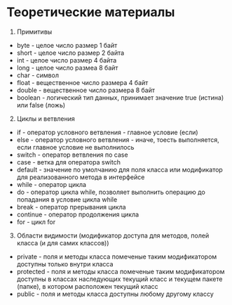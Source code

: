 # Теоретические материалы
1. Примитивы
- byte - целое число размер 1 байт
- short - целое число размер 2 байта 
- int - целое число размер 4 байта
- long - целое число размеа 8 байт
- char - символ
- float - вещественное число размера 4 байт
- double - вещественное число размера 8 байт
- boolean - логический тип данных, принимает значение true (истина) или false (ложь) 

2. Циклы и ветвления
- if - оператор условного ветвления - главное условие (если)
- else - оператор условного ветвления - иначе, тоесть выполняется, если главное условие не выполнилось 
- switch - оператор ветвления по case 
- case - ветка для оператора switch
- default - значение по умолчанию для поля класса или модификатор для реализованного метода в интерфейсе
- while - оператор цикла 
- do - оператор цикла while, позволяет выполнить операцию до попадания в условие цикла while
- break - оператор прерывания цикла
- continue - оператор продолжения цикла
- for - цикл for

3. Области видимости (модификатор доступа для методов, полей класса (и для самих классов))
- private - поля и методы класса помеченые таким модификатором доступны только внутри класса
- protected - поля и методы класса помеченые таким модификатором доступны в классах наследующих текущий класс и текущем пакете (папке), в котором расположен текущий класс 
- public - поля и методы класса доступны любому другому классу
